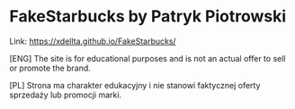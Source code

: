 # FakeStarbucks by Patryk Piotrowski
 
Link: https://xdellta.github.io/FakeStarbucks/

[ENG]
The site is for educational purposes and is not an actual offer to sell or promote the brand.

[PL]
Strona ma charakter edukacyjny i nie stanowi faktycznej oferty sprzedaży lub promocji marki.